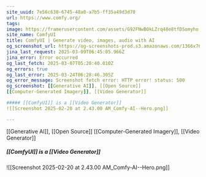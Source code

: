 ```yaml
---
site_uuid: 7e56c630-6745-48a0-a7b5-ff35a49d3d70
url: https://www.comfy.org/
tags: 
image: https://framerusercontent.com/assets/G92FNwB0kLZrq48e8tfDSomyho.png
site_name: ComfyUI
title: ComfyUI | Generate video, images, audio with AI
og_screenshot_url: https://og-screenshots-prod.s3.amazonaws.com/1366x768/80/false/b7e051fa79209c2f81c719146eb3918dd837ff7d46f1595651008e8c242cf0bc.jpeg
jina_last_request: 2025-03-09T06:45:05.966Z
jina_error: Error occurred
og_last_fetch: 2025-03-07T05:20:40.010Z
og_errors: true
og_last_error: 2025-03-24T06:28:46.305Z
og_error_message: Screenshot fetch error: HTTP error! status: 500
og_screenshot: [[Generative AI]], [[Open Source]]
[[Computer-Generated Imagery]], [[Video Generator]]

##### [[ComfyUI]] is a [[Video Generator]]
![[Screenshot 2025-02-20 at 2.43.00 AM_Comfy-AI--Hero.png]]

---
```

[[Generative AI]], [[Open Source]]
[[Computer-Generated Imagery]], [[Video Generator]]

##### [[ComfyUI]] is a [[Video Generator]]
![[Screenshot 2025-02-20 at 2.43.00 AM_Comfy-AI--Hero.png]]
